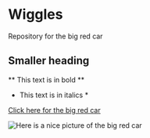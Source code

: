 # Wiggles
Repository for the big red car

## Smaller heading

** This text is in bold **

* This text is in italics *

[Click here for the big red car](https://www.youtube.com/watch?v=VWlNh8a8Xpk)

![Here is a nice picture of the big red car](https://www.theautochannel.com/news/2012/12/10/059734-volkswagen-big-red-car-auction-goes-live.1-lg.jpg)
